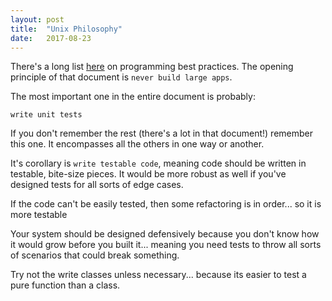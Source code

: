 ```yaml
---
layout: post
title:  "Unix Philosophy"
date:   2017-08-23
---
```


There's a long list [here](https://github.com/timoxley/best-practices)
on programming best practices.
The opening principle of that document is `never build large apps`.

The most important one in the entire document is probably:

```
write unit tests
``` 

If you don't remember the rest (there's a lot in that document!)
remember this one.
It encompasses all the others in one way or another.

It's corollary is `write testable code`,
meaning code should be written in testable, bite-size pieces.
It would be more robust as well if you've designed tests for all sorts of edge cases.

If the code can't be easily tested, then some refactoring is in order... so it is more testable

Your system should be designed defensively because you don't know how it would grow
before you built it...
meaning you need tests to throw all sorts of scenarios that could break something.

Try not the write classes unless necessary...
because its easier to test a pure function than a class.


